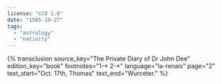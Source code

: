 ```yaml
---
license: "CC0 1.0"
date: "1565-10-27"
tags:
  - "astrology"
  - "nativity"
---
```

{% transclusion
  source_key="The Private Diary of Dr John Dee"
  edition_key="book"
  footnotes="1-* 2-*"
  language="la-renais"
  page="2"
  text_start="Oct. 17th, Thomas"
  text_end="Wurceter."
%}
